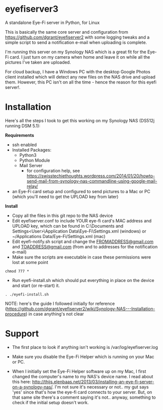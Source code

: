 eyefiserver3
============

A standalone Eye-Fi server in Python, for Linux

This is basically the same core server and configuration from https://github.com/dgrant/eyefiserver2 with some logging tweaks and a simple script to send a notification e-mail when uploading is complete.

I'm running this server on my Synology NAS which is a great fit for the Eye-Fi card. I just turn on my camera when home and leave it on while all the pictures I've taken are uploaded.

For cloud backup, I have a Windows PC with the desktop Google Photos client installed which will detect any new files on the NAS drive and upload them. However, this PC isn't on all the time - hence the reason for this eyefi server!.

Installation
===

Here's all the steps I took to get this working on my Synology NAS (DS512j running DSM 5.1): 

**Requirements**

- ssh enabled
- Installed Packages:
  - Python3
  - Python Module
  - Mail Server
    - for configuration help, see https://swisstechiethoughts.wordpress.com/2014/01/20/howto-send-mail-from-synology-nas-commandline-using-google-mail-relay/
- an Eye-Fi card setup and configured to send pictures to a Mac or PC (which you'll need to get the UPLOAD key from later)

**Install**

- Copy all the files in this git repo to the NAS device
- Edit eyefiserver.conf to include YOUR eye-fi card's MAC address and UPLOAD key, which can be found in C:\Documents and Settings\<User>\Application Data\Eye-Fi\Settings.xml (windows)
 or ~/Applications Data/Eye-Fi/Settings.xml (mac)
- Edit eyefi-notify.sh script and change the FROMADDRESS@gmail.com and TOADDRESS@gmail.com (from and to addresses for the notification e-mail)
- Make sure the scripts are executable in case these permissions were lost at some point

`
chmod 777 *
`

- Run eyefi-install.sh which should put everything in place on the device and start (or re-start) it.

`
. ./eyefi-install.sh
`

NOTE: here's the guide I followed initially for reference (https://github.com/dgrant/eyefiserver2/wiki/Synology-NAS---Installation-procedure) in case anything's not clear

Support
===

- The first place to look if anything isn't working is /var/log/eyefiserver.log

- Make sure you disable the Eye-Fi Helper which is running on your Mac or PC.

- When I initially set the Eye-Fi Helper software up on my Mac, I first changed the computer's name to my NAS's device name. I read about this here: http://thijs.elenbaas.net/2013/03/installing-an-eye-fi-server-on-a-synology-nas/. I'm not sure it's necessary or not.. my gut says 'yes' since that's how the eye-fi card connects to your server. But, on that same site there's a comment saying it's not.. anyway, something to check if the initial setup doesn't work.